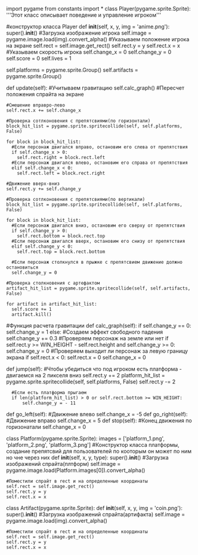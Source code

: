 import pygame
from constants import *
class Player(pygame.sprite.Sprite):
  '''Этот класс описывает поведение и управление игроком'''

  #конструктор класса Player
  def __init__(self, x, y, img = 'anime.png'):
    super().__init__() 
  #Загрузка изображение игрока
  self.image = pygame.image.load(img).convert_alpha()
  #Указываем положение игрока на экране
  self.rect = self.image.get_rect()
  self.rect.y = y
  self.rect.x = x
  #Указываем скорость игрока
  self.change_x = 0
  self.change_y = 0
  self.score = 0
  self.lives = 1


    
  self.platforms = pygame.sprite.Group()
  self.artifacts = pygame.sprite.Group()


  def update(self):
    #Учитываем гравитацию
    self.calc_graph()
    #Пересчет положения спрайта на экране

    #Смешение вправро-лево
    self.rect.x += self.change_x

    #Проверка сотлконовения с препятсвиями(по горизонтали)
    block_hit_list = pygame.sprite.spritecollide(self, self.platforms, False)
  
    for block in block_hit_list:
      #Если персонаж двигался вправо, остановим его слева от препятствия
      if self.change_x > 0:
        self.rect.right = block.rect.left
      #Если персонаж двигался влево, остановим его справа от препятствия 
      elif self.change_x < 0:
        self.rect.left = block.rect.right 

    #Движение вверх-вниз
    self.rect.y += self.change_y
    
    #Проверка сотлконовения с препятсвиями(по вертикали)
    block_hit_list = pygame.sprite.spritecollide(self, self.platforms, False)
  
    for block in block_hit_list:
      #Если персонаж двигался вниз, остановим его сверху от препятствия
      if self.change_y > 0:
        self.rect.bottom = block.rect.top
      #Если персонаж двигался вверх, остановим его снизу от препятствия 
      elif self.change_y < 0:
        self.rect.top = block.rect.bottom 
      
      #Если персонаж столкнулся в прыжке с препятсвием движение должно остановиться
      self.change_y = 0
    
    #Проверка столкновения с артефактом
    artifact_hit_list = pygame.sprite.spritecollide(self, self.artifacts, False)

    for artifact in artifact_hit_list:
      self.score += 1
      artifact.kill()
  
    
    


  #Функция расчета гравитации
  def calc_graph(self):
    if self.change_y == 0:
       self.change_y = 1
    else:
      #Создаем эффект свободного падения
      self.change_y += 0.3
      #Проверяем персонаж на земле или нет
    if self.rect.y >= WIN_HEIGHT - self.rect.height and self.change_y >= 0:
      self.change_y = 0
    #Проверяем выходит ли персонаж за левую границу экрана
    if self.rect.x < 0:
        self.rect.x = 0
        self.change_x = 0


      
  def jump(self):
      #Чтобы убедиться что под игроком есть платформа - двигаемся на 2 пикселя вниз
      self.rect.y += 2
      platform_hit_list = pygame.sprite.spritecollide(self, self.platforms, False)
      self.rect.y -= 2

      #Если есть платформа прыгаем
      if len(platform_hit_list) > 0 or self.rect.bottom >= WIN_HEIGHT:
          self.change_y = - 11   

   
  def go_left(self):
    #Движение влево
    self.change_x = -5
  def go_right(self):
    #Движение вправо
    self.change_x = 5
  def stop(self):
      #Конец движения по горизонатали
      self.change_x = 0


class Platform(pygame.sprite.Sprite):
  images = ['platform_1.png', 'platform_2.png', 'platform_3.png']
  #Конструктор класса платформы, создание препятсвий для пользователей по кооторым он может по ним но чне через них
  def __init__(self, x, y, type):
    super().__init__()
    #Загрузка изображений спрайта(плтформ)
    self.image = pygame.image.load(Platform.images[0]).convert_alpha()

    #Поместили спрайт в rect и на определенные координаты
    self.rect = self.image.get_rect()
    self.rect.y = y
    self.rect.x = x
class Artifact(pygame.sprite.Sprite): 
  def __init__(self, x, y, img = 'coin.png'):
    super().__init__()
    #Загрузка изображений спрайта(артифакта)
    self.image = pygame.image.load(img).convert_alpha()

    #Поместили спрайт в rect и на определенные координаты
    self.rect = self.image.get_rect()
    self.rect.y = y
    self.rect.x = x   


